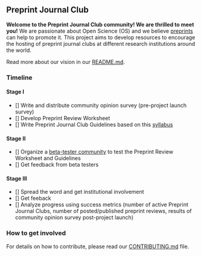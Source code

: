 ## Preprint Journal Club

**Welcome to the Preprint Journal Club community! We are thrilled to meet you!** 
We are passionate about Open Science (OS) and we believe [preprints](https://youtu.be/2zMgY8Dx9co) can help to promote it. This project aims to develop resources to encourage the hosting of preprint journal clubs at different research institutions around the world.

Read more about our vision in our [README.md](https://github.com/SamanthaHindle/preprint_JournalClub/blob/master/README.md#preprint_journalclub).

### Timeline

#### Stage I

- [] Write and distribute community opinion survey (pre-project launch survey)
- [] Develop Preprint Review Worksheet
- [] Write Preprint Journal Club Guidelines based on this [syllabus](http://asapbio.org/10-ways)

#### Stage II

- [] Organize a [beta-tester community](https://github.com/SamanthaHindle/preprint_JournalClub/projects/4) to test the Preprint Review Worksheet and Guidelines
- [] Get feedback from beta testers

#### Stage III
 
- [] Spread the word and get institutional involvement
- [] Get feeback
- [] Analyze progress using success metrics (number of active Preprint Journal Clubs, number of posted/published preprint reviews, results of community opinion survey post-project launch)


### How to get involved

For details on how to contribute, please read our [CONTRIBUTING.md](https://github.com/SamanthaHindle/preprint_JournalClub/blob/master/CONTRIBUTING.md) file.





